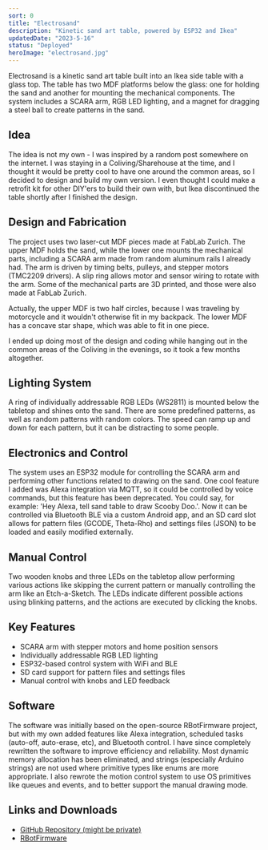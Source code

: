 ```yaml
---
sort: 0
title: "Electrosand"
description: "Kinetic sand art table, powered by ESP32 and Ikea"
updatedDate: "2023-5-16"
status: "Deployed"
heroImage: "electrosand.jpg"
---
```


<div class="projectSection">
<p>Electrosand is a kinetic sand art table built into an Ikea side table with a glass top. The table has two MDF platforms below the glass: one for holding the sand and another for mounting the mechanical components. The system includes a SCARA arm, RGB LED lighting, and a magnet for dragging a steel ball to create patterns in the sand.</p>

<h2>Idea</h2>
<p>
The idea is not my own - I was inspired by a random post somewhere on the internet. I was staying in a Coliving/Sharehouse at the time, and I thought
it would be pretty cool to have one around the common areas, so I decided to design and build my own version. I even thought I could make a retrofit kit for other DIY'ers to build their own with, but Ikea discontinued the table shortly after I finished the design.</p>
<p>

<h2>Design and Fabrication</h2>
<p>The project uses two laser-cut MDF pieces made at FabLab Zurich. The upper MDF holds the sand, while the lower one mounts the mechanical parts, including a SCARA arm made from random aluminum rails I already had. The arm is driven by timing belts, pulleys, and stepper motors (TMC2209 drivers). A slip ring allows motor and sensor wiring to rotate with the arm. Some of the mechanical parts are 3D printed, and those were also made at FabLab Zurich.</p>
<p>Actually, the upper MDF is two half circles, because I was traveling by motorcycle and it wouldn't otherwise fit in my backpack. The lower MDF has a concave star shape, which was able to fit in one piece.</p>
<p>I ended up doing most of the design and coding while hanging out in the common areas of the Coliving in the evenings, so it took a few months altogether.</p>

<h2>Lighting System</h2>
<p>A ring of individually addressable RGB LEDs (WS2811) is mounted below the tabletop and shines onto the sand. There are some predefined patterns, as well as random patterns with random colors. The speed can ramp up and down for each pattern, but it can be distracting to some people.</p>

<h2>Electronics and Control</h2>
<p>The system uses an ESP32 module for controlling the SCARA arm and performing other functions related to drawing on the sand. One cool feature I added was Alexa integration via MQTT, so it could be controlled by voice commands, but this feature has been deprecated. You could say, for example: 'Hey Alexa, tell sand table to draw Scooby Doo.'.
Now it can be controlled via Bluetooth BLE via a custom Android app, and an SD card slot allows for pattern files (GCODE, Theta-Rho) and settings files (JSON) to be loaded and easily modified externally.</p>

<h2>Manual Control</h2>
<p>Two wooden knobs and three LEDs on the tabletop allow performing various actions like skipping the current pattern or manually controlling the arm like an Etch-a-Sketch. The LEDs indicate different possible actions using blinking patterns, and the actions are executed by clicking the knobs.</p>

<h2>Key Features</h2>
<ul>
    <li>SCARA arm with stepper motors and home position sensors</li>
    <li>Individually addressable RGB LED lighting</li>
    <li>ESP32-based control system with WiFi and BLE</li>
    <li>SD card support for pattern files and settings files</li>
    <li>Manual control with knobs and LED feedback</li>
</ul>

<h2>Software</h2>
<p>The software was initially based on the open-source RBotFirmware project, but with my own added features like Alexa integration, scheduled tasks (auto-off, auto-erase, etc), and Bluetooth control. I have since completely rewritten the software to improve efficiency and reliability. Most dynamic memory allocation has been eliminated, and strings (especially Arduino strings) are not used where primitive types like enums are more appropriate. I also rewrote the motion control system to use OS primitives like queues and events, and to better support the manual drawing mode.</p>

<h2>Links and Downloads</h2>
<ul>
    <li><a href="https://github.com/dcreel101/electrosand" target="_blank">GitHub Repository (might be private)</a></li>
    <li><a href="https://github.com/robdobsn/RBotFirmware" target="_blank">RBotFirmware</a></li>
</ul>
</div>
